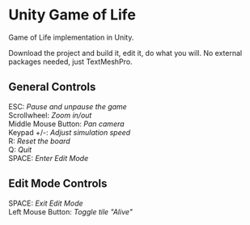 # Unity Game of Life
Game of Life implementation in Unity.

Download the project and build it, edit it, do what you will. No external packages needed, just TextMeshPro.

## General Controls
ESC: *Pause and unpause the game*  
Scrollwheel: *Zoom in/out*  
Middle Mouse Button: *Pan camera*  
Keypad +/-: *Adjust simulation speed*  
R: *Reset the board*  
Q: *Quit*  
SPACE: *Enter Edit Mode*

## Edit Mode Controls
SPACE: *Exit Edit Mode*  
Left Mouse Button: *Toggle tile "Alive"*